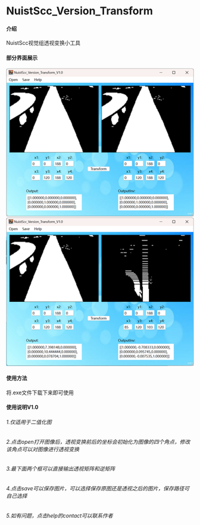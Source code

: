 # NuistScc_Version_Transform

#### 介绍
NuistScc视觉组透视变换小工具

#### 部分界面展示
![使用展示](img1.png)![改变四个角点可查看效果，获取透视矩阵](img2.png)

#### 使用方法
将.exe文件下载下来即可使用

#### 使用说明V1.0
###### 1.仅适用于二值化图
###### 2.点击open打开图像后，透视变换前后的坐标会初始化为图像的四个角点，修改该角点可以对图像进行透视变换
###### 3.最下面两个框可以直接输出透视矩阵和逆矩阵
###### 4.点击save可以保存图片，可以选择保存原图还是透视之后的图片，保存路径可自己选择
###### 5.如有问题，点击help的contact可以联系作者
